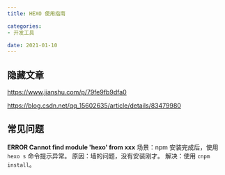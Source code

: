 ```yaml
---
title: HEXO 使用指南

categories:
- 开发工具

date: 2021-01-10
---
```


## 隐藏文章
https://www.jianshu.com/p/79fe9fb9dfa0

https://blog.csdn.net/qq_15602635/article/details/83479980

## 常见问题
**ERROR Cannot find module 'hexo' from xxx**
场景：npm 安装完成后，使用 `hexo s` 命令提示异常。
原因：墙的问题，没有安装刚才。
解决：使用 `cnpm install`。